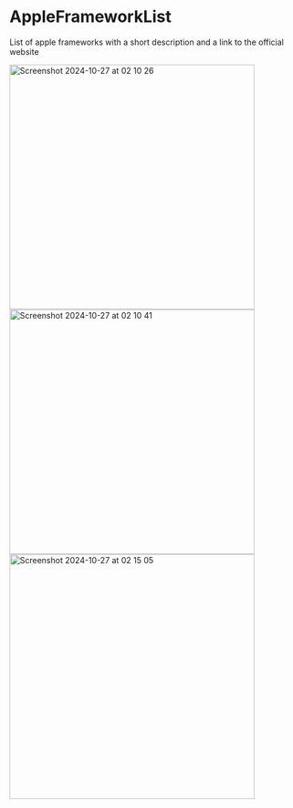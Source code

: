 # AppleFrameworkList
List of apple frameworks with a short description and a link to the official website

<img width="429" alt="Screenshot 2024-10-27 at 02 10 26" src="https://github.com/user-attachments/assets/90ec24c2-260f-4ef0-9254-53ef20d7113b">
<img width="429" alt="Screenshot 2024-10-27 at 02 10 41" src="https://github.com/user-attachments/assets/32708572-6f2a-40fa-9fa6-eecf169d1b27">
<img width="429" alt="Screenshot 2024-10-27 at 02 15 05" src="https://github.com/user-attachments/assets/9c052684-dedd-47c7-b272-2ab7da3babbc">
